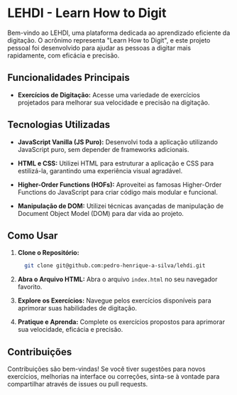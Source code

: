 # LEHDI - Learn How to Digit

Bem-vindo ao LEHDI, uma plataforma dedicada ao aprendizado eficiente da digitação. O acrônimo representa "Learn How to Digit", e este projeto pessoal foi desenvolvido para ajudar as pessoas a digitar mais rapidamente, com eficácia e precisão.

## Funcionalidades Principais

- **Exercícios de Digitação:** Acesse uma variedade de exercícios projetados para melhorar sua velocidade e precisão na digitação.

## Tecnologias Utilizadas

- **JavaScript Vanilla (JS Puro):** Desenvolvi toda a aplicação utilizando JavaScript puro, sem depender de frameworks adicionais.

- **HTML e CSS:** Utilizei HTML para estruturar a aplicação e CSS para estilizá-la, garantindo uma experiência visual agradável.

- **Higher-Order Functions (HOFs):** Aproveitei as famosas Higher-Order Functions do JavaScript para criar código mais modular e funcional.

- **Manipulação de DOM:** Utilizei técnicas avançadas de manipulação de Document Object Model (DOM) para dar vida ao projeto.

## Como Usar

1. **Clone o Repositório:**
   ```bash
     git clone git@github.com:pedro-henrique-a-silva/lehdi.git

2. **Abra o Arquivo HTML:**
   Abra o arquivo `index.html` no seu navegador favorito.

3. **Explore os Exercícios:**
  Navegue pelos exercícios disponíveis para aprimorar suas habilidades de digitação.

4. **Pratique e Aprenda:**
   Complete os exercícios propostos para aprimorar sua velocidade, eficácia e precisão.

## Contribuições

Contribuições são bem-vindas! Se você tiver sugestões para novos exercícios, melhorias na interface ou correções, sinta-se à vontade para compartilhar através de issues ou pull requests.
